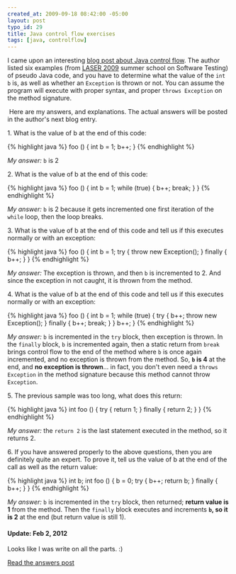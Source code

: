 ```yaml
--- 
created_at: 2009-09-18 08:42:00 -05:00
layout: post
typo_id: 29
title: Java control flow exercises
tags: [java, controlflow]
---
```

<p>I came upon an interesting <a href="http://www.eiffelroom.org/blog/manus_eiffel/and_people_are_still_using_java">blog post about Java control flow</a>. The author listed six examples (from <a href="http://se.inf.ethz.ch/laser/2009/">LASER 2009</a> summer school on Software Testing) of pseudo Java code, and you have to determine what the value of the <code>int b</code> is, as well as whether an <code>Exception</code> is thrown or not. You can assume the program will execute with proper syntax, and proper <code>throws Exception</code> on the method signature.</p>
<p>&nbsp;Here are my answers, and explanations. The actual answers will be posted in the author's next blog entry.</p>
<p>1. What is the value of b at the end of this code:</p>

{% highlight java %}
foo () {
	int b = 1;
	b++;
}
{% endhighlight %}

<p><em>My answer:</em> <code>b</code> is 2</p>
<p>2. What is the value of b at the end of this code:</p>

{% highlight java %}
foo () {
	int b = 1;
	while (true) {
		b++;
		break;
	}
}
{% endhighlight %}

<p><em>My answer: </em><code>b</code> is 2 because it gets incremented one first iteration of the <code>while</code> loop, then the loop breaks.</p>
<p>3. What is the value of b at the end of this code and tell us if this executes normally or with an exception:</p>

{% highlight java %}
foo () {
	int b = 1;
	try {
		throw new Exception();
	}
	finally {
		b++;
	}
}
{% endhighlight %}

<p><em>My answer:</em> The exception is thrown, and then <code>b</code> is incremented to 2. And since the exception in not caught, it is thrown from the method.</p>
<p>4. What is the value of b at the end of this code and tell us if this executes normally or with an exception:</p>

{% highlight java %}
foo () {
	int b = 1;
	while (true) {
		try {
			b++;
			throw new Exception();
		}
		finally {
			b++;
			break;
		}
	}
	b++;
}
{% endhighlight %}

<p><em>My answer:</em> <code>b</code> is incremented in the <code>try</code> block, then exception is thrown. In the <code>finally</code> block, <code>b</code> is incremented again, then a static return from <code>break</code> brings control flow to the end of the method where <code>b</code> is once again incremented, and no exception is thrown from the method. So, <strong><code>b</code> is 4</strong> at the end, and <strong>no exception is thrown</strong>... in fact, you don't even need a <code>throws Exception</code> in the method signature because this method cannot throw <code>Exception</code>.</p>
<p>5. The previous sample was too long, what does this return:</p>

{% highlight java %}
int foo () {
	try {
		return 1;
	}
	finally {
		return 2;
	}
}
{% endhighlight %}

<p><em>My answer:</em> the <code>return 2</code> is the last statement executed in the method, so it returns 2.</p>
<p>6. If you have answered properly to the above questions, then you are definitely quite an expert. To prove it, tell us the value of b at the end of the call as well as the return value:</p>

{% highlight java %}
int b;
int foo () {
	b = 0;
	try {
		b++;
		return b;
	}
	finally {
		b++;
	}
}
{% endhighlight %}

<p><em>My answer:</em> <code>b</code> is incremented in the <code>try</code> block, then returned; <strong>return value is 1</strong> from the method. Then the <code>finally</code> block executes and increments <strong><code>b</code>, so it is 2</strong> at the end (but return value is still 1).</p>

<div class="hero-unit well">
<h4>Update: Feb 2, 2012</h4>
<p>Looks like I was write on all the parts. :)</p>
<a href="http://www.eiffelroom.org/blog/manus_eiffel/and_people_are_still_using_java_answers" rel="external">Read the answers post</a>
</div>

